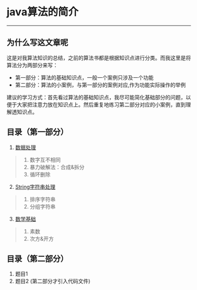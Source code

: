 ﻿# java算法的简介

---

## 为什么写这文章呢

这是对我算法知识的总结，之前的算法书都是根据知识点进行分类。而我这里是将算法分为两部分来写：

- 第一部分：算法的基础知识点，一般一个案例只涉及一个功能
- 第二部分：算法的小案例，与第一部分的案例对应,作为功能实际操作的举例

建议的学习方式：首先看过算法的基础知识点，我尽可能简化基础部分的问题，以便于大家把注意力放在知识点上。然后重复地练习第二部分对应的小案例，直到理解透知识点。

## 目录（第一部分）

1. [数据处理](doc_A/ProcessingData.md)
>1. 数字互不相同
>1. 暴力破解法：合成&拆分
>1. 循环删除
2. [String字符串处理](doc_A/ManageString.md)
>1. 排序字符串
>1. 分组字符串
3. [数学基础](doc_A/Math.md)
>1. 素数
>1. 次方&开方

## 目录（第二部分）

1. 题目1
1. 题目2
(第二部分才引入代码文件)
